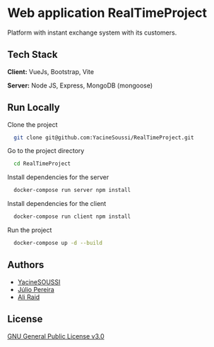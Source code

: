 # Web application RealTimeProject

Platform with instant exchange system with its customers.

## Tech Stack

**Client:** VueJs, Bootstrap, Vite

**Server:** Node JS, Express, MongoDB (mongoose)

## Run Locally

Clone the project

```bash
  git clone git@github.com:YacineSoussi/RealTimeProject.git
```

Go to the project directory

```bash
  cd RealTimeProject
```

Install dependencies for the server

```bash
  docker-compose run server npm install
```

Install dependencies for the client

```bash
  docker-compose run client npm install
```

Run the project

```bash
  docker-compose up -d --build
```

## Authors

- [YacineSOUSSI](https://www.github.com/YacineSoussi)
- [Júlio Pereira](https://github.com/Roulioo)
- [Ali Raid](https://github.com/alilou-dev)

## License

[GNU General Public License v3.0](https://choosealicense.com/licenses/gpl-3.0/)

